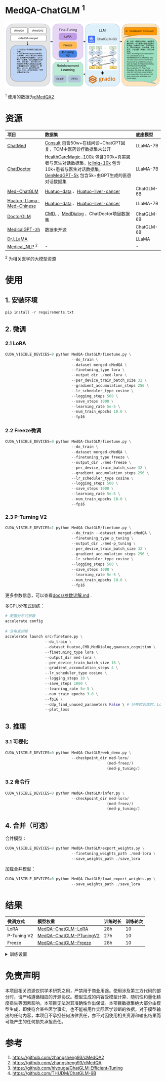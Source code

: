 # MedQA-ChatGLM <sup>1</sup>

![](./images/model.png)

<sup>1</sup> 使用的数据为[cMedQA2](https://github.com/zhangsheng93/cMedQA2)

# 资源

|项目|数据集|底座模型|
|:-|:-|:-|
|[ChatMed](https://github.com/michael-wzhu/ChatMed)|[Consult](https://huggingface.co/michaelwzhu/ChatMed-Consult) 包含50w+在线问诊+ChatGPT回复，TCM中医药诊疗数据集未公开|LLaMA-7B|
|[ChatDoctor](https://github.com/Kent0n-Li/ChatDoctor)|[HealthCareMagic-100k](https://drive.google.com/file/d/1lyfqIwlLSClhgrCutWuEe_IACNq6XNUt/view?usp=sharing) 包含100k+真实患者与医生对话数据集，[icliniq-10k](https://drive.google.com/file/d/1ZKbqgYqWc7DJHs3N9TQYQVPdDQmZaClA/view?usp=sharing) 包含10k+患者与医生对话数据集，[GenMedGPT-5k](https://drive.google.com/file/d/1nDTKZ3wZbZWTkFMBkxlamrzbNz0frugg/view?usp=sharing) 包含5k+由GPT生成的医患对话数据集|LLaMA-7B|
|[Med-ChatGLM](https://github.com/SCIR-HI/Med-ChatGLM)|[Huatuo-data](https://huggingface.co/datasets/wangrongsheng/Huatuo-data) 、[Huatuo-liver-cancer](https://huggingface.co/datasets/wangrongsheng/Huatuo-liver-cancer)|ChatGLM-6B|
|[Huatuo-Llama-Med-Chinese](https://github.com/SCIR-HI/Huatuo-Llama-Med-Chinese)|[Huatuo-data](https://huggingface.co/datasets/wangrongsheng/Huatuo-data) 、[Huatuo-liver-cancer](https://huggingface.co/datasets/wangrongsheng/Huatuo-liver-cancer)|LLaMA-7B|
|[DoctorGLM](https://github.com/xionghonglin/DoctorGLM)|[CMD.](https://huggingface.co/datasets/wangrongsheng/CMD-merged) 、[MedDialog](https://huggingface.co/datasets/wangrongsheng/MedDialog-1.1M) 、ChatDoctor项目数据集|ChatGLM-6B|
|[MedicalGPT-zh](https://github.com/MediaBrain-SJTU/MedicalGPT-zh)|数据未开源|ChatGLM-6B|
|[Dr.LLaMA](https://github.com/zguo0525/Dr.LLaMA)||LLaMA|
|[Medical_NLP](https://github.com/FreedomIntelligence/Medical_NLP) <sup>2</sup>|-|-|

<sup>2</sup> 为相关医学的大模型资源

# 使用

## 1. 安装环境
```python
pip install -r requirements.txt
```
## 2. 微调

### 2.1 LoRA
```python
CUDA_VISIBLE_DEVICES=0 python MedQA-ChatGLM/finetune.py \
                              --do_train \
                              --dataset merged-cMedQA \
                              --finetuning_type lora \
                              --output_dir ./med-lora \
                              --per_device_train_batch_size 32 \
                              --gradient_accumulation_steps 256 \
                              --lr_scheduler_type cosine \
                              --logging_steps 500 \
                              --save_steps 1000 \
                              --learning_rate 5e-5 \
                              --num_train_epochs 10.0 \
                              --fp16
```
### 2.2 Freeze微调
```python
CUDA_VISIBLE_DEVICES=0 python MedQA-ChatGLM/finetune.py \
                              --do_train \
                              --dataset merged-cMedQA \
                              --finetuning_type freeze \
                              --output_dir ./med-freeze \
                              --per_device_train_batch_size 32 \
                              --gradient_accumulation_steps 256 \
                              --lr_scheduler_type cosine \
                              --logging_steps 500 \
                              --save_steps 1000 \
                              --learning_rate 5e-5 \
                              --num_train_epochs 10.0 \
                              --fp16
```

### 2.3 P-Turning V2

```python
CUDA_VISIBLE_DEVICES=1 python MedQA-ChatGLM/finetune.py \
                              --do_train --dataset merged-cMedQA \
                              --finetuning_type p_tuning \
                              --output_dir ./med-p_tuning \
                              --per_device_train_batch_size 32 \
                              --gradient_accumulation_steps 256 \
                              --lr_scheduler_type cosine \
                              --logging_steps 500 \
                              --save_steps 1000 \
                              --learning_rate 5e-5 \
                              --num_train_epochs 10.0 \
                              --fp16
```

更多参数信息，可以查看[docs/参数详解.md](https://github.com/WangRongsheng/MedQA-ChatGLM/blob/main/docs/%E5%8F%82%E6%95%B0%E8%AF%A6%E8%A7%A3.md) .

多GPU分布式训练：

```python
# 配置分布式参数
accelerate config

# 分布式训练
accelerate launch src/finetune.py \
                  --do_train \
                  --dataset Huatuo,CMD,MedDialog,guanaco,cognition \
                  --finetuning_type lora \
                  --output_dir med-lora \
                  --per_device_train_batch_size 16 \
                  --gradient_accumulation_steps 4 \
                  --lr_scheduler_type cosine \
                  --logging_steps 10 \
                  --save_steps 1000 \
                  --learning_rate 5e-5 \
                  --num_train_epochs 3.0 \
                  --fp16 \
                  --ddp_find_unused_parameters False \ # 分布式训练时，LoRA微调需要添加防止报错
                  --plot_loss
```

## 3. 推理

### 3.1 可视化
```python
CUDA_VISIBLE_DEVICES=0 python MedQA-ChatGLM/web_demo.py \
                              --checkpoint_dir med-lora/
                                              (med-freez/)
                                              (med-p_tuning/)
```

### 3.2 命令行
```python
CUDA_VISIBLE_DEVICES=0 python MedQA-ChatGLM/infer.py \
                              --checkpoint_dir med-lora/
                                              (med-freez/)
                                              (med-p_tuning/)
```

## 4. 合并（可选）

合并模型：
```python
CUDA_VISIBLE_DEVICES=0 python MedQA-ChatGLM/export_weights.py \
                              --finetuning_weights_path ./med-lora \
                              --save_weights_path ./save_lora
```

加载合并模型：
```python
CUDA_VISIBLE_DEVICES=0 python MedQA-ChatGLM/load_export_weights.py \
                              --save_weights_path ./save_lora
```

# 结果

|微调方式|模型权重|训练时长|训练轮次|
|:-|:-|:-|:-|
|LoRA|[MedQA-ChatGLM-LoRA](https://huggingface.co/wangrongsheng/MedQA-ChatGLM-LoRA)|28h|10|
|P-Tuning V2|[MedQA-ChatGLM-PTuningV2](https://huggingface.co/wangrongsheng/MedQA-ChatGLM-PTuningV2)|27h|10|
|Freeze|[MedQA-ChatGLM-Freeze](https://huggingface.co/wangrongsheng/MedQA-ChatGLM-Freeze)|28h|10|

<details>
  <summary>训练设置</summary>
  <p>* 实验是在Linux系统，A100 (1X, 80GB)上进行的</p>
</details>

# 免责声明

本项目相关资源仅供学术研究之用，严禁用于商业用途。使用涉及第三方代码的部分时，请严格遵循相应的开源协议。模型生成的内容受模型计算、随机性和量化精度损失等因素影响，本项目无法对其准确性作出保证。本项目数据集绝大部分由模型生成，即使符合某些医学事实，也不能被用作实际医学诊断的依据。对于模型输出的任何内容，本项目不承担任何法律责任，亦不对因使用相关资源和输出结果而可能产生的任何损失承担责任。

# 参考

1. https://github.com/zhangsheng93/cMedQA2
2. https://github.com/zhangsheng93/cMedQA
3. https://github.com/hiyouga/ChatGLM-Efficient-Tuning
4. https://github.com/THUDM/ChatGLM-6B
